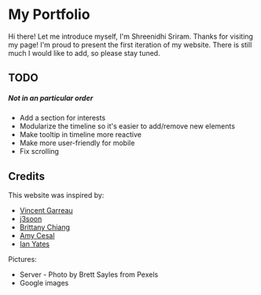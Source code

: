 # My Portfolio
Hi there! Let me introduce myself, I'm Shreenidhi Sriram. Thanks for visiting my page! I'm proud to present the first iteration of my website. There is still much I would like to add, so please stay tuned. 

## TODO
##### *Not in an particular order*
* Add a section for interests
* Modularize the timeline so it's easier to add/remove new elements
* Make tooltip in timeline more reactive
* Make more user-friendly for mobile
* Fix scrolling

## Credits
This website was inspired by:
* [Vincent Garreau](https://github.com/VincentGarreau/particles.js/)
* [j3soon](https://github.com/j3soon/particle)
* [Brittany Chiang](https://github.com/bchiang7/v4)
* [Amy Cesal](https://www.amycesal.com/)
* [Ian Yates](https://codepen.io/tutsplus/pen/ZEzerNB) 

Pictures:
* Server - Photo by Brett Sayles from Pexels
* Google images
